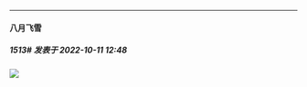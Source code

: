 

*****

####  八月飞雪  
##### 1513#       发表于 2022-10-11 12:48

<img src="https://static.saraba1st.com/image/smiley/face2017/245.png" referrerpolicy="no-referrer">

